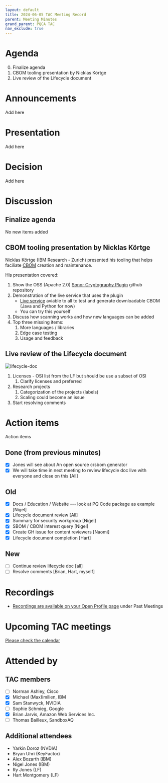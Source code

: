 ```yaml
---
layout: default
title: 2024-06-05 TAC Meeting Record
parent: Meeting Minutes
grand_parent: PQCA TAC
nav_exclude: true
---
```


# Agenda
0. Finalize agenda
1. CBOM tooling presentation by Nicklas Körtge
2. Live review of the Lifecycle document

# Announcements
Add here

# Presentation
Add here

# Decision
Add here

# Discussion

## Finalize agenda

No new items added

## CBOM tooling presentation by Nicklas Körtge

Nicklas Körtge (IBM Research - Zurich) presented his tooling that helps faciliate [CBOM](https://github.com/IBM/CBOM) creation and maintenance.

His presentation covered:

1. Show the OSS (Apache 2.0) [Sonor Cryptography Plugin](https://github.com/IBM/sonar-cryptography) github repository
3. Demonstration of the live service that uses the plugin
   * [Live service](https://cbomdb-frontend-scanservice.openshift-cluster-d465a2b8669424cc1f37658bec09acda-0000.eu-de.containers.appdomain.cloud) aviable to all to test and generate downloadable CBOM (Java and Python for now)
   * You can try this yourself
5. Discuss how scanning works and how new languages can be added 
6. Top three missing items:
    1. More languages / libraries
    2. Edge case testing
    3. Usage and feedback
    
## Live review of the Lifecycle document		

![lifecycle-doc](https://github.com/user-attachments/assets/9f30e726-52d5-4831-a977-adc6e3c99815)

1. Licenses - OSI list from the LF but should be use a subset of OSI
    1. Clarify licenses and preferred
2. Research projects
    1. Categorization of the projects (labels)
    2. Scaling could become an issue
3. Start resolving comments

# Action items
Action items

 ## Done (from previous minutes)
 * [x] Jones will see about An open source c/sbom generator
 * [x] We will take time in next meeting to review lifecycle doc live with everyone and close on this [All]
 
 ## Old

 * [x] Docs / Education / Website --- look at PQ Code package as example [Nigel]
 * [x] Lifecycle document review [All] <link>
 * [x] Summary for security workgroup [Nigel]
 * [x] SBOM / CBOM interest query [Nigel]
 * [x] Create GH issue for content reviewers [Naomi]
 * [x] Lifecycle document completion [Hart]
 
 ## New
 
 * [ ] Continue review lifecycle doc [all]
 * [ ] Resolve comments [Brian, Hart, myself]

# Recordings

* [Recordings are available on your Open Profile page](https://openprofile.dev/my-meetings) under Past Meetings

# Upcoming TAC meetings

[Please check the calendar](https://pqca.org/calendar/)

# Attended by

## TAC members

* [ ] Norman Ashley, Cisco
* [x] Michael (Max)imilien, IBM
* [x] Sam Stanwyck, NVIDIA
* [ ] Sophie Schmieg, Google
* [x] Brian Jarvis, Amazon Web Services Inc.
* [ ] Thomas Bailleux, SandboxAQ

## Additional attendees
* Yarkin Doroz (NVDIA)
* Bryan Uhri (KeyFactor)
* Alex Bozarth (IBM)
* Nigel Jones (IBM)
* Ry Jones (LF)
* Hart Montgomery (LF)
